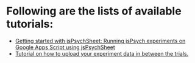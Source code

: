 # Following are the lists of available tutorials:

* [Getting started with jsPsychSheet: Running jsPsych experiments on Google Apps Script using jsPsychSheet](getting-started.md)
* [Tutorial on how to upload your experiment data in between the trials.](uploading-exp-data-inbetween-trials.md)
